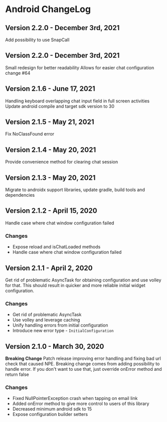 # Android ChangeLog

## Version 2.2.0 - December 3rd, 2021
Add possibility to use SnapCall

## Version 2.2.0 - December 3rd, 2021
Small redesign for better readability
Allows for easier chat configuration change #64

## Version 2.1.6 - June 17, 2021
Handling keyboard overlapping chat input field in full screen activities
Update android compile and target sdk version to 30

## Version 2.1.5 - May 21, 2021
Fix NoClassFound error

## Version 2.1.4 - May 20, 2021
Provide convenience method for clearing chat session

## Version 2.1.3 - May 20, 2021
Migrate to androidx support libraries, update gradle, build tools and dependencies

## Version 2.1.2 - April 15, 2020
Handle case where chat window configuration failed

### Changes
- Expose reload and isChatLoaded methods
- Handle case where chat window configuration failed

## Version 2.1.1 - April 2, 2020
Get rid of problematic AsyncTask for obtaining configuration and use volley for that.
This should result in quicker and more reliable initial widget configuration.

### Changes
- Get rid of problematic AsyncTask
- Use volley and leverage caching
- Unify handling errors from initial configuration
- Introduce new error type - `InitialConfiguration`

## Version 2.1.0 - March 30, 2020
**Breaking Change**
Patch release improving error handling and fixing bad url check that caused NPE.
Breaking change comes from adding possibility to handle error. If you don't want to use that,
just override onError method and return false

### Changes
- Fixed NullPointerException crash when tapping on email link
- Added onError method to give more control to users of this library
- Decreased minimum android sdk to 15
- Expose configuration builder setters
